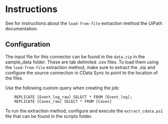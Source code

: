 # Instructions
See for instructions about the `load-from-file` extraction method the UiPath documentation. 

## Configuration
The input file for this connector can be found in the `data.zip` in the sample_data folder. These are tab delimited .csv files. To load them using the `load-from-file` extraction method, make sure to extract the .zip and configure the source connection in CData Sync to point to the location of the files.

Use the following custom query when creating the job:
```
    REPLICATE [Event_log_raw] SELECT * FROM [Event_log];
    REPLICATE [Cases_raw] SELECT * FROM [Cases]

```

To run the extraction method, configure and execute the `extract_cdata.ps1` file that can be found in the scripts folder.
